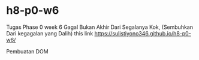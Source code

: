 # h8-p0-w6
Tugas Phase 0 week 6
Gagal Bukan Akhir Dari Segalanya Kok, (Sembuhkan Dari kegagalan yang Dalih)
this link https://sulistiyono346.github.io/h8-p0-w6/

Pembuatan DOM
